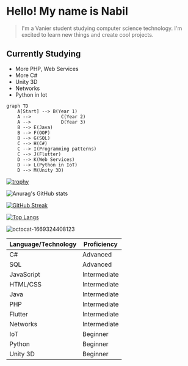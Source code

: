
# Hello! My name is Nabil

> I'm a Vanier student studying computer science technology. I'm excited to learn new things and create cool projects.


## Currently Studying
- More PHP, Web Services
- More C#
- Unity 3D
- Networks
- Python in Iot 


```mermaid
graph TD
    A[Start] --> B(Year 1)
    A --> 			C(Year 2)
    A --> 			D(Year 3)
    B --> E(Java)
    B --> F(OOP)
    B --> G(SQL)
    C --> H(C#)
    C --> I(Programming patterns)
    C --> J(Flutter)
    D --> K(Web Services)
    D --> L(Python in IoT)
    D --> M(Unity 3D)
```

[![trophy](https://github-profile-trophy.vercel.app/?username=Nabil-Rn&theme=onedark)](https://github.comNabil-Rn/github-profile-trophy)

![Anurag's GitHub stats](https://github-readme-stats.vercel.app/api?username=Nabil-Rn&show_icons=true&theme=tokyonight)

[![GitHub Streak](https://streak-stats.demolab.com/?user=Nabil-Rn&theme=dark)](https://git.io/streak-stats)

[![Top Langs](https://github-readme-stats.vercel.app/api/top-langs/?username=Nabil-Rn&layout=compact&theme=dark)](https://github.com/anuraghazra/github-readme-stats)

![octocat-1669324408123](https://user-images.githubusercontent.com/98413966/203863893-a9a6dd93-047c-4c04-af27-f39f2361a2de.png)



| Language/Technology | Proficiency |
|---------------------|-------------|
| C#									| Advanced    |
| SQL                 | Advanced    |
| JavaScript          | Intermediate|
| HTML/CSS            | Intermediate|
| Java                | Intermediate|
| PHP                 | Intermediate|
| Flutter             | Intermediate|
|Networks             | Intermediate|
|IoT                  | Beginner    |
| Python              | Beginner    |
| Unity 3D            | Beginner    |
